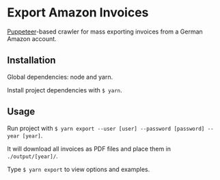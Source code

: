 # Export Amazon Invoices

[Puppeteer](https://github.com/GoogleChrome/puppeteer/blob/master/docs/api.md)-based crawler for mass exporting invoices from a German Amazon account.

## Installation

Global dependencies: node and yarn.

Install project dependencies with `$ yarn`.

## Usage

Run project with `$ yarn export --user [user] --password [password] --year [year]`.

It will download all invoices as PDF files and place them in `./output/[year]/`.

Type `$ yarn export` to view options and examples.
